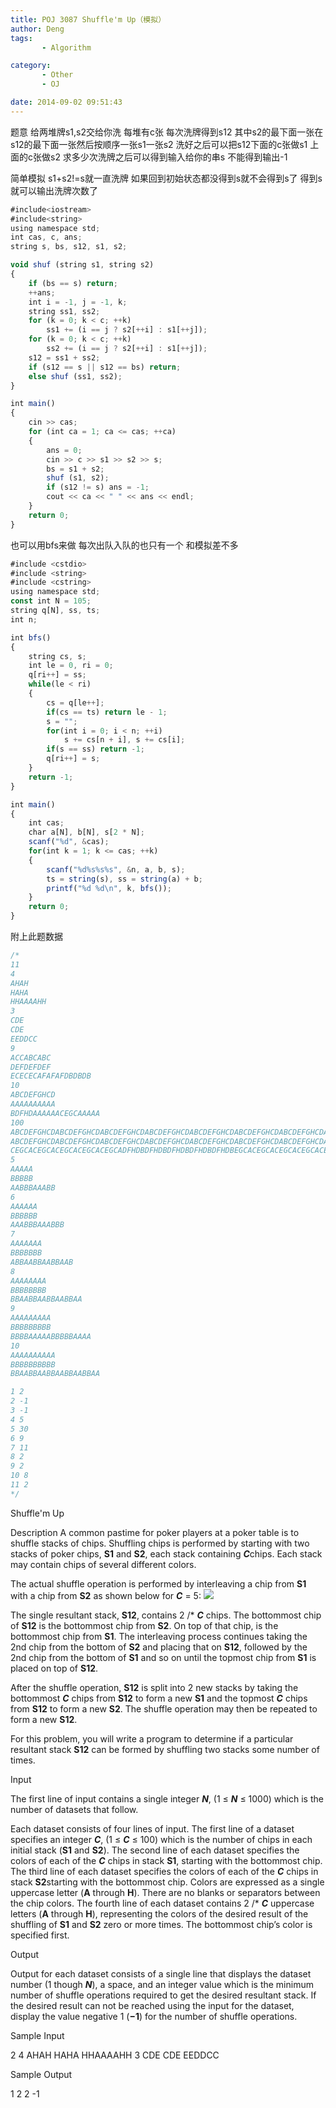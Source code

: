```yaml
---
title: POJ 3087 Shuffle'm Up（模拟）
author: Deng
tags: 
       - Algorithm

category: 
       - Other
       - OJ

date: 2014-09-02 09:51:43
---
```

题意 给两堆牌s1,s2交给你洗 每堆有c张 每次洗牌得到s12 其中s2的最下面一张在s12的最下面一张然后按顺序一张s1一张s2 洗好之后可以把s12下面的c张做s1 上面的c张做s2 求多少次洗牌之后可以得到输入给你的串s 不能得到输出-1

简单模拟 s1+s2!=s就一直洗牌 如果回到初始状态都没得到s就不会得到s了 得到s就可以输出洗牌次数了

```js 
#include<iostream>
#include<string>
using namespace std;
int cas, c, ans;
string s, bs, s12, s1, s2;

void shuf (string s1, string s2)
{
    if (bs == s) return;
    ++ans;
    int i = -1, j = -1, k;
    string ss1, ss2;
    for (k = 0; k < c; ++k)
        ss1 += (i == j ? s2[++i] : s1[++j]);
    for (k = 0; k < c; ++k)
        ss2 += (i == j ? s2[++i] : s1[++j]);
    s12 = ss1 + ss2;
    if (s12 == s || s12 == bs) return;
    else shuf (ss1, ss2);
}

int main()
{
    cin >> cas;
    for (int ca = 1; ca <= cas; ++ca)
    {
        ans = 0;
        cin >> c >> s1 >> s2 >> s;
        bs = s1 + s2;
        shuf (s1, s2);
        if (s12 != s) ans = -1;
        cout << ca << " " << ans << endl;
    }
    return 0;
}
```

也可以用bfs来做 每次出队入队的也只有一个 和模拟差不多

```js 
#include <cstdio>
#include <string>
#include <cstring>
using namespace std;
const int N = 105;
string q[N], ss, ts;
int n;

int bfs()
{
    string cs, s;
    int le = 0, ri = 0;
    q[ri++] = ss;
    while(le < ri)
    {
        cs = q[le++];
        if(cs == ts) return le - 1;
        s = "";
        for(int i = 0; i < n; ++i)
            s += cs[n + i], s += cs[i];
        if(s == ss) return -1;
        q[ri++] = s;
    }
    return -1;
}

int main()
{
    int cas;
    char a[N], b[N], s[2 * N];
    scanf("%d", &cas);
    for(int k = 1; k <= cas; ++k)
    {
        scanf("%d%s%s%s", &n, a, b, s);
        ts = string(s), ss = string(a) + b;
        printf("%d %d\n", k, bfs());
    }
    return 0;
}
```

附上此题数据

```js 
/*
11
4
AHAH
HAHA
HHAAAAHH
3
CDE
CDE
EEDDCC
9
ACCABCABC
DEFDEFDEF
ECECECAFAFAFDBDBDB
10
ABCDEFGHCD
AAAAAAAAAA
BDFHDAAAAAACEGCAAAAA
100
ABCDEFGHCDABCDEFGHCDABCDEFGHCDABCDEFGHCDABCDEFGHCDABCDEFGHCDABCDEFGHCDABCDEFGHCDABCDEFGHCDABCDEFGHCD
ABCDEFGHCDABCDEFGHCDABCDEFGHCDABCDEFGHCDABCDEFGHCDABCDEFGHCDABCDEFGHCDABCDEFGHCDABCDEFGHCDABCDEFGHCD
CEGCACEGCACEGCACEGCACEGCADFHDBDFHDBDFHDBDFHDBDFHDBEGCACEGCACEGCACEGCACEGCACFHDBDFHDBDFHDBDFHDBDFHDBDGCACEGCACEGCACEGCACEGCACEHDBDFHDBDFHDBDFHDBDFHDBDFCACEGCACEGCACEGCACEGCACEGDBDFHDBDFHDBDFHDBDFHDBDFH
5
AAAAA
BBBBB
AABBBAAABB
6
AAAAAA
BBBBBB
AAABBBAAABBB
7
AAAAAAA
BBBBBBB
ABBAABBAABBAAB
8
AAAAAAAA
BBBBBBBB
BBAABBAABBAABBAA
9
AAAAAAAAA
BBBBBBBBB
BBBBAAAAABBBBBAAAA
10
AAAAAAAAAA
BBBBBBBBBB
BBAABBAABBAABBAABBAA

1 2
2 -1
3 -1
4 5
5 30
6 9
7 11
8 2
9 2
10 8
11 2
*/
```

Shuffle'm Up

Description
A common pastime for poker players at a poker table is to shuffle stacks of chips. Shuffling chips is performed by starting with two stacks of poker chips, **S1** and **S2**, each stack containing ***C***chips. Each stack may contain chips of several different colors.

The actual shuffle operation is performed by interleaving a chip from **S1** with a chip from **S2** as shown below for ***C*** = 5:
![](../images/es-3087_1-.png)

The single resultant stack, **S12**, contains 2 /* ***C*** chips. The bottommost chip of **S12** is the bottommost chip from **S2**. On top of that chip, is the bottommost chip from **S1**. The interleaving process continues taking the 2nd chip from the bottom of **S2** and placing that on **S12**, followed by the 2nd chip from the bottom of **S1** and so on until the topmost chip from **S1** is placed on top of **S12**.

After the shuffle operation, **S12** is split into 2 new stacks by taking the bottommost ***C*** chips from **S12** to form a new **S1** and the topmost ***C*** chips from **S12** to form a new **S2**. The shuffle operation may then be repeated to form a new **S12**.

For this problem, you will write a program to determine if a particular resultant stack **S12** can be formed by shuffling two stacks some number of times.

Input

The first line of input contains a single integer ***N***, (1 ≤ ***N*** ≤ 1000) which is the number of datasets that follow.

Each dataset consists of four lines of input. The first line of a dataset specifies an integer ***C***, (1 ≤ ***C*** ≤ 100) which is the number of chips in each initial stack (**S1** and **S2**). The second line of each dataset specifies the colors of each of the ***C*** chips in stack **S1**, starting with the bottommost chip. The third line of each dataset specifies the colors of each of the ***C*** chips in stack **S2**starting with the bottommost chip. Colors are expressed as a single uppercase letter (**A** through **H**). There are no blanks or separators between the chip colors. The fourth line of each dataset contains 2 /* ***C*** uppercase letters (**A** through **H**), representing the colors of the desired result of the shuffling of **S1** and **S2** zero or more times. The bottommost chip’s color is specified first.

Output

Output for each dataset consists of a single line that displays the dataset number (1 though ***N***), a space, and an integer value which is the minimum number of shuffle operations required to get the desired resultant stack. If the desired result can not be reached using the input for the dataset, display the value negative 1 (**−1**) for the number of shuffle operations.

Sample Input

2 4 AHAH HAHA HHAAAAHH 3 CDE CDE EEDDCC

Sample Output

1 2 2 -1